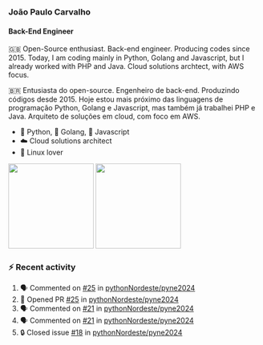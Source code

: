 ### João Paulo Carvalho
#### Back-End Engineer

🇬🇧 Open-Source enthusiast. Back-end engineer. Producing codes since 2015. Today, I am coding mainly in Python, Golang and Javascript, but I already worked with PHP and Java. Cloud solutions archtect, with AWS focus.

🇧🇷 Entusiasta do open-source. Engenheiro de back-end. Produzindo códigos desde 2015. Hoje estou mais próximo das linguagens de programação Python, Golang e Javascript, mas também já trabalhei PHP e Java. Arquiteto de soluções em cloud, com foco em AWS.
 
- 🐍 Python, 🐹 Golang, 🍺 Javascript
- ☁️ Cloud solutions architect
- 🐧 Linux lover

<span>
   <img height="170vw" src="https://github-readme-stats.vercel.app/api?username=jjpaulo2&count_private=true&show_icons=true&theme=dark&&include_all_commits=true"/>
   <img height="170vw" src="https://github-readme-stats-eight-theta.vercel.app/api/top-langs/?username=jjpaulo2&hide=html,css,javascript&layout=compact&langs_count=8&theme=dark"/>
</span>


### ⚡ Recent activity

<!--START_SECTION:activity-->
1. 🗣 Commented on [#25](https://github.com/pythonNordeste/pyne2024/pull/25#issuecomment-1950267812) in [pythonNordeste/pyne2024](https://github.com/pythonNordeste/pyne2024)
2. 💪 Opened PR [#25](https://github.com/pythonNordeste/pyne2024/pull/25) in [pythonNordeste/pyne2024](https://github.com/pythonNordeste/pyne2024)
3. 🗣 Commented on [#21](https://github.com/pythonNordeste/pyne2024/issues/21#issuecomment-1947642158) in [pythonNordeste/pyne2024](https://github.com/pythonNordeste/pyne2024)
4. 🗣 Commented on [#21](https://github.com/pythonNordeste/pyne2024/issues/21#issuecomment-1931245067) in [pythonNordeste/pyne2024](https://github.com/pythonNordeste/pyne2024)
5. 🔒 Closed issue [#18](https://github.com/pythonNordeste/pyne2024/issues/18) in [pythonNordeste/pyne2024](https://github.com/pythonNordeste/pyne2024)
<!--END_SECTION:activity-->
